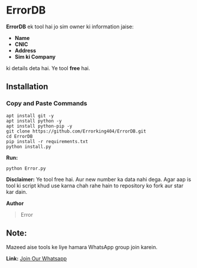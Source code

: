 # ErrorDB

**ErrorDB** ek tool hai jo sim owner ki information jaise:

- **Name**
- **CNIC**
- **Address**
- **Sim ki Company**

ki details deta hai. Ye tool **free** hai.

## Installation

### Copy and Paste Commands

```
apt install git -y
apt install python -y
apt install python-pip -y
git clone https://github.com/Errorking404/ErrorDB.git
cd ErrorDB
pip install -r requirements.txt
python install.py
```
**Run:**
```
python Error.py
```


**Disclaimer:**
Ye tool free hai. Aur new number ka data nahi dega. Agar aap is tool ki script khud use karna chah rahe hain to repository ko fork aur star kar dain.

**Author**
> Error

## Note:
Mazeed aise tools ke liye hamara WhatsApp group join karein.

**Link:**
[Join Our Whatsapp](https://chat.whatsapp.com/JX6uhdqP1FR3SROHTK8Pu0)
